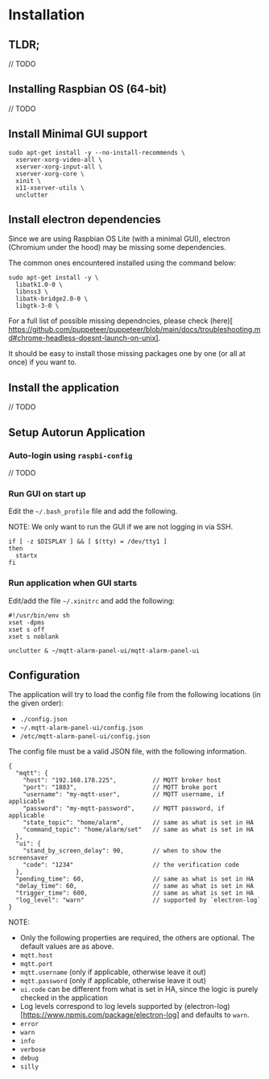 # Installation

## TLDR;

// TODO

## Installing Raspbian OS (64-bit)

// TODO

## Install Minimal GUI support

```
sudo apt-get install -y --no-install-recommends \
  xserver-xorg-video-all \
  xserver-xorg-input-all \
  xserver-xorg-core \
  xinit \
  x11-xserver-utils \
  unclutter
```

## Install electron dependencies

Since we are using Raspbian OS Lite (with a minimal GUI), electron (Chromium under the hood) may be missing some dependencies.

The common ones encountered installed using the command below:

```
sudo apt-get install -y \
  libatk1.0-0 \
  libnss3 \
  libatk-bridge2.0-0 \
  libgtk-3-0 \
```

For a full list of possible missing dependncies, please check (here)[
https://github.com/puppeteer/puppeteer/blob/main/docs/troubleshooting.md#chrome-headless-doesnt-launch-on-unix].

It should be easy to install those missing packages one by one (or all at once) if you want to.

## Install the application

// TODO

## Setup Autorun Application

### Auto-login using `raspbi-config`

// TODO

### Run GUI on start up

Edit the `~/.bash_profile` file and add the following.

NOTE: We only want to run the GUI if we are not logging in via SSH.

```
if [ -z $DISPLAY ] && [ $(tty) = /dev/tty1 ]
then
  startx
fi
```

### Run application when GUI starts

Edit/add the file `~/.xinitrc` and add the following:

```
#!/usr/bin/env sh
xset -dpms
xset s off
xset s noblank

unclutter & ~/mqtt-alarm-panel-ui/mqtt-alarm-panel-ui
```

## Configuration

The application will try to load the config file from the following locations (in the given order):

* `./config.json`
* `~/.mqtt-alarm-panel-ui/config.json`
* `/etc/mqtt-alarm-panel-ui/config.json`

The config file must be a valid JSON file, with the following information.

```
{
  "mqtt": {
    "host": "192.168.178.225",          // MQTT broker host
    "port": "1883",                     // MQTT broke port
    "username": "my-mqtt-user",         // MQTT username, if applicable
    "password": "my-mqtt-password",     // MQTT password, if applicable
    "state_topic": "home/alarm",        // same as what is set in HA
    "command_topic": "home/alarm/set"   // same as what is set in HA
  },
  "ui": {
    "stand_by_screen_delay": 90,        // when to show the screensaver
    "code": "1234"                      // the verification code
  },
  "pending_time": 60,                   // same as what is set in HA
  "delay_time": 60,                     // same as what is set in HA
  "trigger_time": 600,                  // same as what is set in HA
  "log_level": "warn"                   // supported by `electron-log`
}
```

NOTE:
* Only the following properties are required, the others are optional. The default values are as above.
 * `mqtt.host`
 * `mqtt.port`
 * `mqtt.username` (only if applicable, otherwise leave it out)
 * `mqtt.password` (only if applicable, otherwise leave it out)
 * `ui.code` can be different from what is set in HA, since the logic is purely checked in the application
* Log levels correspond to log levels supported by (electron-log)[https://www.npmjs.com/package/electron-log] and defaults to `warn`.
 * `error`
 * `warn`
 * `info`
 * `verbose`
 * `debug`
 * `silly`